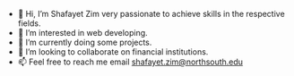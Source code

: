 - 👋 Hi, I’m Shafayet Zim very passionate to achieve skills in the respective fields.
- 👀 I’m interested in web developing.
- 🌱 I’m currently doing some projects.
- 💞️ I’m looking to collaborate on financial institutions.
- 📫 Feel free to reach me email shafayet.zim@northsouth.edu

<!---
ShafayetZim/ShafayetZim is a ✨ special ✨ repository because its `README.md` (this file) appears on your GitHub profile.
You can click the Preview link to take a look at your changes.
--->
